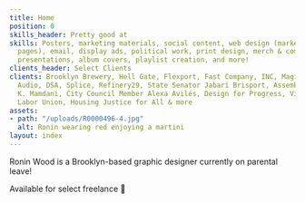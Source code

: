 ```yaml
---
title: Home
position: 0
skills_header: Pretty good at
skills: Posters, marketing materials, social content, web design (marketing and landing
  pages), email, display ads, political work, print design, merch & company swag,
  presentations, album covers, playlist creation, and more!
clients_header: Select Clients
clients: Brooklyn Brewery, Hell Gate, Flexport, Fast Company, INC, Magic Spoon, Gilded
  Audio, DSA, Splice, Refinery29, State Senator Jabari Brisport, Assemblymember Zohran
  K. Mamdani, City Council Member Alexa Avilés, Design for Progress, Vital City, Amazon
  Labor Union, Housing Justice for All & more
assets:
- path: "/uploads/R0000496-4.jpg"
  alt: Ronin wearing red enjoying a martini
layout: index
---
```


Ronin Wood is a Brooklyn-based graphic designer currently on parental leave!

Available for select freelance 👶